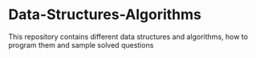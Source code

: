 # Data-Structures-Algorithms
This repository contains different data structures and algorithms, how to program them and sample solved questions 
